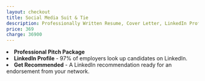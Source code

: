 ```yaml
---
layout: checkout
title: Social Media Suit & Tie
description: Professionally Written Resume, Cover Letter, LinkedIn Profile, & LinkedIn Recommendation
price: 369
charge: 36900
---
```

<li><span class="checkmark bg--primary-1"> </span><b>Professional Pitch Package</b></li>
<li><span class="checkmark bg--primary-1"> </span><b>LinkedIn Profile</b> - 97% of employers look up candidates on LinkedIn.</li>
<li><span class="checkmark bg--primary-1"> </span><b>Get Recommended</b> - A LinkedIn recommendation ready for an endorsement from your network.</li>